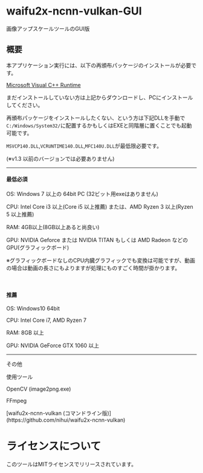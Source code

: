 # waifu2x-ncnn-vulkan-GUI

画像アップスケールツールのGUI版

## 概要

<p>本アプリケーション実行には、以下の再頒布パッケージのインストールが必要です。</p>

[Microsoft Visual C++ Runtime](https://aka.ms/vs/16/release/VC_redist.x64.exe)

<p>まだインストールしていない方は上記からダウンロードし、PCにインストールしてください。</p>
<p>再頒布パッケージをインストールしたくない、という方は下記DLLを手動で<code>C:/Windows/System32/</code>に配置するかもしくはEXEと同階層に置くことでも起動可能です。</p>

<code>MSVCP140.DLL</code>,<code>VCRUNTIME140.DLL</code>,<code>MFC140U.DLL</code>が最低限必要です。
<p>(※v1.3 以前のバージョンでは必要ありません)</p>

---

<h4>最低必須</h4>
<p>OS: Windows 7 以上の 64bit PC (32ビット用exeはありません)</p>
<p>CPU: Intel Core i3 以上(Core i5 以上推薦) または、AMD Ryzen 3 以上(Ryzen 5 以上推薦)</p>
<p>RAM: 4GB以上(8GB以上あると尚良い)</p>
<p>GPU: NVIDIA Geforce または NVIDIA TITAN もしくは AMD Radeon などのGPU(グラフィックボード)</p>
<p>※グラフィックボードなしのCPU内臓グラフィックでも変換は可能ですが、動画の場合は動画の長さにもよりますが処理にものすごく時間が掛かります。</p>
<br>
<h4>推薦</h4>
<p>OS: Windows10 64bit</p>
<p>CPU: Intel Core i7, AMD Ryzen 7</p>
<p>RAM: 8GB 以上</p>
<p>GPU: NVIDIA GeForce GTX 1060 以上</p>

<hr>
<p>その他</p>

<p>使用ツール</p>
<p>OpenCV (image2png.exe)</p>
<p>FFmpeg</p>
[waifu2x-ncnn-vulkan (コマンドライン版)](https://github.com/nihui/waifu2x-ncnn-vulkan)

# ライセンスについて

<p>このツールはMITライセンスでリリースされています。</p>
